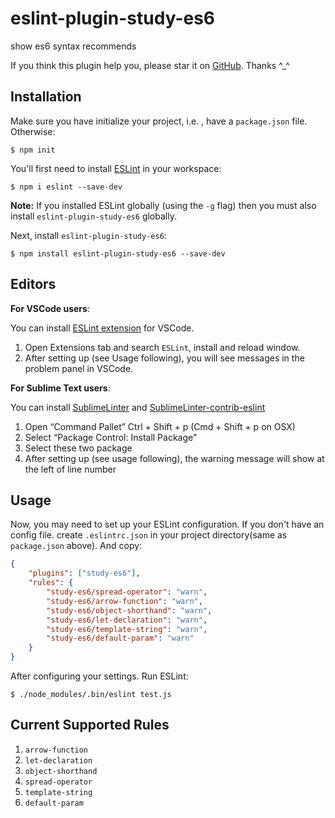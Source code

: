 # eslint-plugin-study-es6

show es6 syntax recommends

If you think this plugin help you, please star it on [GitHub](https://github.com/Earthsplitter/eslint-plugin-study-es6). Thanks ^_^

## Installation

Make sure you have initialize your project, i.e. , have a `package.json` file. Otherwise:
```
$ npm init
```

You'll first need to install [ESLint](http://eslint.org) in your workspace:

```
$ npm i eslint --save-dev
```

**Note:** If you installed ESLint globally (using the `-g` flag) then you must also install `eslint-plugin-study-es6` globally.

Next, install `eslint-plugin-study-es6`:

```
$ npm install eslint-plugin-study-es6 --save-dev
```

## Editors

**For VSCode users**: 

You can install [ESLint extension](https://marketplace.visualstudio.com/items?itemName=dbaeumer.vscode-eslint) for VSCode.

1. Open Extensions tab and search `ESLint`, install and reload window.
2. After setting up (see Usage following), you will see messages in the problem panel in VSCode.

**For Sublime Text users**:

You can install [Sublime​Linter](https://packagecontrol.io/packages/SublimeLinter) and [Sublime​Linter-contrib-eslint](https://packagecontrol.io/packages/SublimeLinter-contrib-eslint)

1. Open “Command Pallet” Ctrl + Shift + p (Cmd + Shift + p on OSX)
2. Select “Package Control: Install Package”
3. Select these two package
4. After setting up (see usage following), the warning message will show at the left of line number

## Usage

Now, you may need to set up your ESLint configuration. If you don't have an config file. create `.eslintrc.json` in your project directory(same as `package.json` above). And copy:
```json
{
    "plugins": ["study-es6"],
    "rules": {
        "study-es6/spread-operator": "warn",
        "study-es6/arrow-function": "warn",
        "study-es6/object-shorthand": "warn",
        "study-es6/let-declaration": "warn",
        "study-es6/template-string": "warn",
        "study-es6/default-param": "warn"
    }
}
```

After configuring your settings. Run ESLint:
```
$ ./node_modules/.bin/eslint test.js
```

## Current Supported Rules

1. `arrow-function`
2. `let-declaration`
3. `object-shorthand`
4. `spread-operator`
5. `template-string`
6. `default-param`




